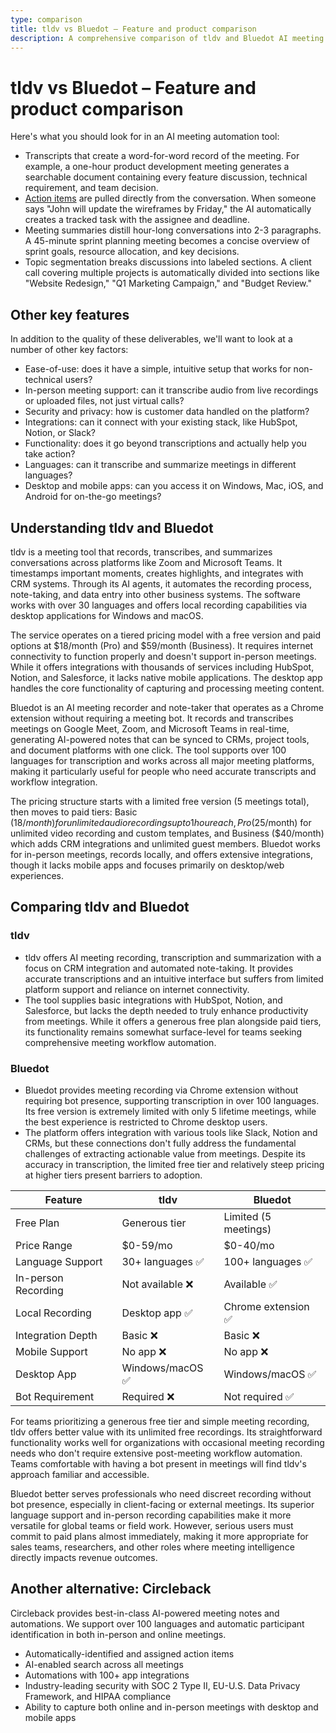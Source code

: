 ```yaml
---
type: comparison
title: tldv vs Bluedot – Feature and product comparison
description: A comprehensive comparison of tldv and Bluedot AI meeting automation tools, evaluating their features, pricing, language support, recording capabilities, and integration options.
---
```


# tldv vs Bluedot – Feature and product comparison

Here's what you should look for in an AI meeting automation tool:  
* Transcripts that create a word-for-word record of the meeting. For example, a one-hour product development meeting generates a searchable document containing every feature discussion, technical requirement, and team decision.
* [Action items](/releases/add-action-items-to-meetings) are pulled directly from the conversation. When someone says "John will update the wireframes by Friday," the AI automatically creates a tracked task with the assignee and deadline.
* Meeting summaries distill hour-long conversations into 2-3 paragraphs. A 45-minute sprint planning meeting becomes a concise overview of sprint goals, resource allocation, and key decisions.
* Topic segmentation breaks discussions into labeled sections. A client call covering multiple projects is automatically divided into sections like "Website Redesign," "Q1 Marketing Campaign," and "Budget Review."

## Other key features
In addition to the quality of these deliverables, we'll want to look at a number of other key factors:
* Ease-of-use: does it have a simple, intuitive setup that works for non-technical users?
* In-person meeting support: can it transcribe audio from live recordings or uploaded files, not just virtual calls?
* Security and privacy: how is customer data handled on the platform?
* Integrations: can it connect with your existing stack, like HubSpot, Notion, or Slack?
* Functionality: does it go beyond transcriptions and actually help you take action?
* Languages: can it transcribe and summarize meetings in different languages?
* Desktop and mobile apps: can you access it on Windows, Mac, iOS, and Android for on-the-go meetings?

## Understanding tldv and Bluedot
tldv is a meeting tool that records, transcribes, and summarizes conversations across platforms like Zoom and Microsoft Teams. It timestamps important moments, creates highlights, and integrates with CRM systems. Through its AI agents, it automates the recording process, note-taking, and data entry into other business systems. The software works with over 30 languages and offers local recording capabilities via desktop applications for Windows and macOS.

The service operates on a tiered pricing model with a free version and paid options at $18/month (Pro) and $59/month (Business). It requires internet connectivity to function properly and doesn't support in-person meetings. While it offers integrations with thousands of services including HubSpot, Notion, and Salesforce, it lacks native mobile applications. The desktop app handles the core functionality of capturing and processing meeting content.

Bluedot is an AI meeting recorder and note-taker that operates as a Chrome extension without requiring a meeting bot. It records and transcribes meetings on Google Meet, Zoom, and Microsoft Teams in real-time, generating AI-powered notes that can be synced to CRMs, project tools, and document platforms with one click. The tool supports over 100 languages for transcription and works across all major meeting platforms, making it particularly useful for people who need accurate transcripts and workflow integration.

The pricing structure starts with a limited free version (5 meetings total), then moves to paid tiers: Basic ($18/month) for unlimited audio recordings up to 1 hour each, Pro ($25/month) for unlimited video recording and custom templates, and Business ($40/month) which adds CRM integrations and unlimited guest members. Bluedot works for in-person meetings, records locally, and offers extensive integrations, though it lacks mobile apps and focuses primarily on desktop/web experiences.

## Comparing tldv and Bluedot

### tldv

* tldv offers AI meeting recording, transcription and summarization with a focus on CRM integration and automated note-taking. It provides accurate transcriptions and an intuitive interface but suffers from limited platform support and reliance on internet connectivity.
* The tool supplies basic integrations with HubSpot, Notion, and Salesforce, but lacks the depth needed to truly enhance productivity from meetings. While it offers a generous free plan alongside paid tiers, its functionality remains somewhat surface-level for teams seeking comprehensive meeting workflow automation.

### Bluedot

* Bluedot provides meeting recording via Chrome extension without requiring bot presence, supporting transcription in over 100 languages. Its free version is extremely limited with only 5 lifetime meetings, while the best experience is restricted to Chrome desktop users.
* The platform offers integration with various tools like Slack, Notion and CRMs, but these connections don't fully address the fundamental challenges of extracting actionable value from meetings. Despite its accuracy in transcription, the limited free tier and relatively steep pricing at higher tiers present barriers to adoption.

| Feature | tldv | Bluedot |
|---------|------|---------|
| Free Plan | Generous tier | Limited (5 meetings) |
| Price Range | $0-59/mo | $0-40/mo |
| Language Support | 30+ languages ✅ | 100+ languages ✅ |
| In-person Recording | Not available ❌ | Available ✅ |
| Local Recording | Desktop app ✅ | Chrome extension ✅ |
| Integration Depth | Basic ❌ | Basic ❌ |
| Mobile Support | No app ❌ | No app ❌ |
| Desktop App | Windows/macOS ✅ | Windows/macOS ✅ |
| Bot Requirement | Required ❌ | Not required ✅ |

For teams prioritizing a generous free tier and simple meeting recording, tldv offers better value with its unlimited free recordings. Its straightforward functionality works well for organizations with occasional meeting recording needs who don't require extensive post-meeting workflow automation. Teams comfortable with having a bot present in meetings will find tldv's approach familiar and accessible.

Bluedot better serves professionals who need discreet recording without bot presence, especially in client-facing or external meetings. Its superior language support and in-person recording capabilities make it more versatile for global teams or field work. However, serious users must commit to paid plans almost immediately, making it more appropriate for sales teams, researchers, and other roles where meeting intelligence directly impacts revenue outcomes.

## Another alternative: Circleback
Circleback provides best-in-class AI-powered meeting notes and automations. We support over 100 languages and automatic participant identification in both in-person and online meetings.
* Automatically-identified and assigned action items
* AI-enabled search across all meetings
* Automations with 100+ app integrations
* Industry-leading security with SOC 2 Type II, EU-U.S. Data Privacy Framework, and HIPAA compliance
* Ability to capture both online and in-person meetings with desktop and mobile apps
